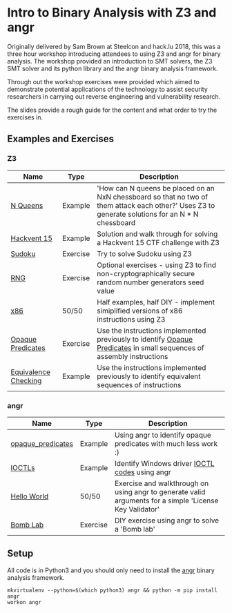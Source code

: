 # Intro to Binary Analysis with Z3 and angr

Originally delivered by Sam Brown at Steelcon and hack.lu 2018, this was a three hour workshop introducing attendees to using Z3 and angr for binary analysis. The workshop provided an introduction to SMT solvers, the Z3 SMT solver and its python library and the angr binary analysis framework.

Through out the workshop exercises were provided which aimed to demonstrate potential applications of the technology to assist security researchers in carrying out reverse engineering and vulnerability research.

The slides provide a rough guide for the content and what order to try the exercises in. 

## Examples and Exercises

### Z3

| Name | Type | Description |
|------|------|-------------|
| [N Queens](https://github.com/sam-b/z3_and_angr_binary_analysis_workshop/tree/master/z3/n_queens) | Example | 'How can N queens be placed on an NxN chessboard so that no two of them attack each other?' Uses Z3 to generate solutions for an N * N chessboard|
| [Hackvent 15](https://github.com/sam-b/z3_and_angr_binary_analysis_workshop/tree/master/z3/hackvent_15) | Example | Solution and walk through for solving a Hackvent 15 CTF challenge with Z3 |
| [Sudoku](https://github.com/sam-b/z3_and_angr_binary_analysis_workshop/tree/master/z3/sudoku) | Exercise | Try to solve Sudoku using Z3 |
| [RNG](https://github.com/sam-b/z3_and_angr_binary_analysis_workshop/tree/master/z3/rng) | Exercise | Optional exercises - using Z3 to find non-cryptographically secure random number generators seed value |
| [x86](https://github.com/sam-b/z3_and_angr_binary_analysis_workshop/tree/master/z3/x86) | 50/50 | Half examples, half DIY - implement simiplified versions of x86 instructions using Z3 |
|[Opaque Predicates](https://github.com/sam-b/z3_and_angr_binary_analysis_workshop/tree/master/z3/opaque_predicates)| Exercise | Use the instructions implemented previously to identify [Opaque Predicates](https://en.wikipedia.org/wiki/Opaque_predicate) in small sequences of assembly instructions |
|[Equivalence Checking](https://github.com/sam-b/z3_and_angr_binary_analysis_workshop/tree/master/z3/equivalence_checking)| Example | Use the instructions implemented previously to identify equivalent sequences of instructions |
### angr
| Name | Type | Description |
|------|------|-------------|
| [opaque_predicates](https://github.com/sam-b/z3_and_angr_binary_analysis_workshop/tree/master/angr/opaque_predicates)| Example | Using angr to identify opaque predicates with much less work :) |
| [IOCTLs](https://github.com/sam-b/z3_and_angr_binary_analysis_workshop/tree/master/angr/ioctls)| Example | Identify Windows driver [IOCTL codes](https://docs.microsoft.com/en-us/windows/desktop/devio/device-input-and-output-control-ioctl-) using angr |
| [Hello World](https://github.com/sam-b/z3_and_angr_binary_analysis_workshop/tree/master/angr/hello_world)| 50/50 | Exercise and walkthrough on using angr to generate valid arguments for a simple 'License Key Validator' |
| [Bomb Lab](https://github.com/sam-b/z3_and_angr_binary_analysis_workshop/tree/master/angr/bomb_lab)| Exercise | DIY exercise using angr to solve a 'Bomb lab' |

## Setup

All code is in Python3 and you should only need to install the [angr](http://angr.io/) binary analysis framework.

```
mkvirtualenv --python=$(which python3) angr && python -m pip install angr
workon angr 
```
